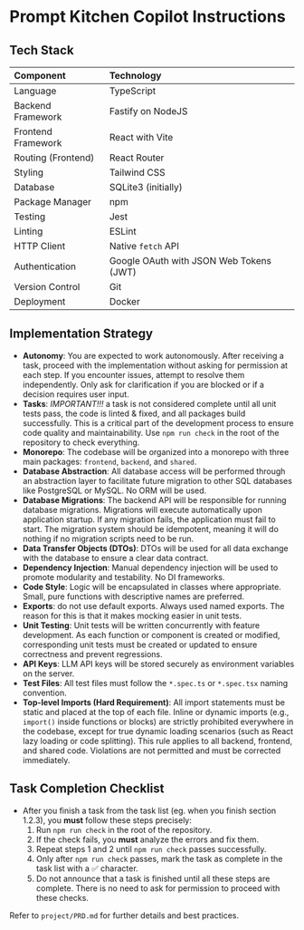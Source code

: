 # Prompt Kitchen Copilot Instructions

## Tech Stack

| Component | Technology |
| :--- | :--- |
| Language | TypeScript |
| Backend Framework | Fastify on NodeJS |
| Frontend Framework | React with Vite |
| Routing (Frontend) | React Router |
| Styling | Tailwind CSS |
| Database | SQLite3 (initially) |
| Package Manager | npm |
| Testing | Jest |
| Linting | ESLint |
| HTTP Client | Native `fetch` API |
| Authentication | Google OAuth with JSON Web Tokens (JWT) |
| Version Control | Git |
| Deployment | Docker |


## Implementation Strategy
- **Autonomy**: You are expected to work autonomously. After receiving a task, proceed with the implementation without asking for permission at each step. If you encounter issues, attempt to resolve them independently. Only ask for clarification if you are blocked or if a decision requires user input.
- **Tasks**: _IMPORTANT!!!_ a task is not considered complete until all unit tests pass, the code is linted & fixed, and all packages build successfully. This is a critical part of the development process to ensure code quality and maintainability. Use `npm run check` in the root of the repository to check everything.
- **Monorepo**: The codebase will be organized into a monorepo with three main packages: `frontend`, `backend`, and `shared`.
- **Database Abstraction**: All database access will be performed through an abstraction layer to facilitate future migration to other SQL databases like PostgreSQL or MySQL. No ORM will be used.
- **Database Migrations**: The backend API will be responsible for running database migrations. Migrations will execute automatically upon application startup. If any migration fails, the application must fail to start. The migration system should be idempotent, meaning it will do nothing if no migration scripts need to be run.
- **Data Transfer Objects (DTOs)**: DTOs will be used for all data exchange with the database to ensure a clear data contract.
- **Dependency Injection**: Manual dependency injection will be used to promote modularity and testability. No DI frameworks.
- **Code Style**: Logic will be encapsulated in classes where appropriate. Small, pure functions with descriptive names are preferred.
- **Exports**: do not use default exports. Always used named exports. The reason for this is that it makes mocking easier in unit tests.
- **Unit Testing**: Unit tests will be written concurrently with feature development. As each function or component is created or modified, corresponding unit tests must be created or updated to ensure correctness and prevent regressions.
- **API Keys**: LLM API keys will be stored securely as environment variables on the server.
- **Test Files**: All test files must follow the `*.spec.ts` or `*.spec.tsx` naming convention.
- **Top-level Imports (Hard Requirement)**: All import statements must be static and placed at the top of each file. Inline or dynamic imports (e.g., `import()` inside functions or blocks) are strictly prohibited everywhere in the codebase, except for true dynamic loading scenarios (such as React lazy loading or code splitting). This rule applies to all backend, frontend, and shared code. Violations are not permitted and must be corrected immediately.

## Task Completion Checklist
- After you finish a task from the task list (eg. when you finish section 1.2.3), you **must** follow these steps precisely:
  1. Run `npm run check` in the root of the repository.
  2. If the check fails, you **must** analyze the errors and fix them.
  3. Repeat steps 1 and 2 until `npm run check` passes successfully.
  4. Only after `npm run check` passes, mark the task as complete in the task list with a ✅ character.
  5. Do not announce that a task is finished until all these steps are complete. There is no need to ask for permission to proceed with these checks.

Refer to `project/PRD.md` for further details and best practices.

